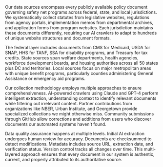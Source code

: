 Our data sources encompass every publicly available policy document governing safety net programs across federal, state, and local jurisdictions. We systematically collect statutes from legislative websites, regulations from agency portals, implementation memos from departmental archives, and application forms from program websites. Each jurisdiction maintains these documents differently, requiring our AI crawlers to adapt to hundreds of unique website structures and document formats.

The federal layer includes documents from CMS for Medicaid, USDA for SNAP, HHS for TANF, SSA for disability programs, and Treasury for tax credits. State sources span welfare departments, health agencies, workforce development boards, and housing authorities across all 50 states plus DC and territories. Local sources focus on major metropolitan areas with unique benefit programs, particularly counties administering General Assistance or emergency aid programs.

Our collection methodology employs multiple approaches to ensure comprehensiveness. AI-powered crawlers using Claude and GPT-4 perform intelligent extraction, understanding context to identify relevant documents while filtering out irrelevant content. Partner contributions from organizations like NBER, Urban Institute, and Georgetown provide specialized collections we might otherwise miss. Community submissions through GitHub allow corrections and additions from users who discover documents our automated systems haven't found.

Data quality assurance happens at multiple levels. Initial AI extraction undergoes human review for accuracy. Documents are checksummed to detect modifications. Metadata includes source URL, extraction date, and verification status. Version control tracks all changes over time. This multi-layered approach ensures that every document in our system is authentic, current, and properly attributed to its authoritative source.